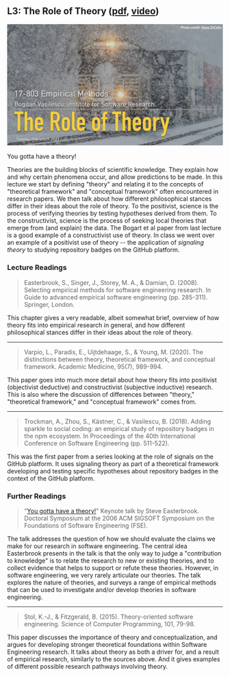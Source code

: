 ## L3: The Role of Theory ([pdf](../slides/03-theory.pdf), [video](https://youtu.be/07O19aaKfU0))

[![Lecture3-Theory](../assets/images/03-theory.jpeg)](../slides/03-theory.pdf)

You gotta have a theory! 

Theories are the building blocks of scientific knowledge.
They explain how and why certain phenomena occur, and allow predictions to be made.
In this lecture we start by defining "theory" and relating it to the concepts of "theoretical framework" and "conceptual framework" often encountered in research papers. We then talk about how different philosophical stances differ in their ideas about the role of theory. To the positivist, science is the process of verifying theories by testing hypotheses derived from them. To the constructivist, science is the process of seeking local theories that emerge from (and explain) the data. The Bogart et al paper from last lecture is a good example of a constructivist use of theory. In class we went over an example of a positivist use of theory -- the application of *signaling theory* to studying repository badges on the GitHub platform. 

### Lecture Readings

> Easterbrook, S., Singer, J., Storey, M. A., & Damian, D. (2008). Selecting empirical methods for software engineering research. In Guide to advanced empirical software engineering (pp. 285-311). Springer, London.

This chapter gives a very readable, albeit somewhat brief, overview of how theory fits into empirical research in general, and how different philosophical stances differ in their ideas about the role of theory.

---
> Varpio, L., Paradis, E., Uijtdehaage, S., & Young, M. (2020). The distinctions between theory, theoretical framework, and conceptual framework. Academic Medicine, 95(7), 989-994.

This paper goes into much more detail about how theory fits into positivist (objectivist deductive) and constructivist (subjective inductive) research.
This is also where the discussion of differences between "theory," "theoretical framework," and "conceptual framework" comes from.

---
> Trockman, A., Zhou, S., Kästner, C., & Vasilescu, B. (2018). Adding sparkle to social coding: an empirical study of repository badges in the npm ecosystem. In Proceedings of the 40th International Conference on Software Engineering (pp. 511-522).

This was the first paper from a series looking at the role of signals on the GitHub platform. It uses signaling theory as part of a theoretical framework developing and testing specific hypotheses about repository badges in the context of the GitHub platform.

### Further Readings

> "[You gotta have a theory!](http://www.cs.uoregon.edu/fse-14/docsym_docs/FSE06DocSymp-keynote-v5.pdf)" Keynote talk by Steve Easterbrook. Doctoral Symposium at the 2006 ACM SIGSOFT Symposium on the Foundations of Software Engineering (FSE).

The talk addresses the question of how we should evaluate the claims we make for our research in software engineering. The central idea Easterbrook presents in the talk is that the only way to judge a "contribution to knowledge" is to relate the research to new or existing theories, and to collect evidence that helps to support or refute these theories. However, in software engineering, we very rarely articulate our theories. The talk explores the nature of theories, and surveys a range of empirical methods that can be used to investigate and/or develop theories in software engineering.

---
> Stol, K.-J., & Fitzgerald, B. (2015). Theory-oriented software engineering. Science of Computer Programming, 101, 79-98.

This paper discusses the importance of theory and conceptualization, and argues for developing stronger theoretical foundations within Software Engineering research. It talks about theory as both a driver for, and a result of empirical research, similarly to the sources above. And it gives examples of different possible research pathways involving theory.
